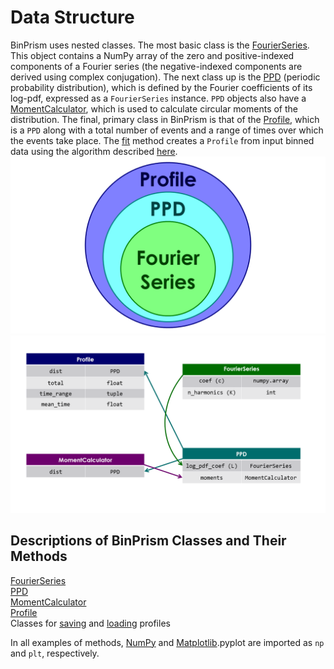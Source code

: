 # Data Structure
BinPrism uses nested classes. The most basic class is the [FourierSeries](FourierSeries/FourierSeries.md). This object contains a NumPy array of the zero and positive-indexed components of a Fourier series (the negative-indexed components are derived using complex conjugation). The next class up is the [PPD](PPD/PPD.md) (periodic probability distribution), which is defined by the Fourier coefficients of its log-pdf, expressed as a `FourierSeries` instance. `PPD` objects also have a [MomentCalculator](MomentCalculator/MomentCalculator.md), which is used to calculate circular moments of the distribution. The final, primary class in BinPrism is that of the [Profile](Profile/Profile.md), which is a `PPD` along with a total number of events and a range of times over which the events take place. The [fit](fit.md) method creates a `Profile` from input binned data using the algorithm described [here](methodology.md).
![alt-text](BinPrismStructure/Slide2.PNG "Nested Class Structure")
![alt-text](BinPrismStructure/Slide1.PNG "BinPrism Data Schema")
## Descriptions of BinPrism Classes and Their Methods
[FourierSeries](FourierSeries/FourierSeries.md) <br />
[PPD](PPD/PPD.md) <br />
[MomentCalculator](MomentCalculator/MomentCalculator.md) <br />
[Profile](Profile/Profile.md) <br />
Classes for [saving](io/save.md) and [loading](io/load.md) profiles <br />

In all examples of methods, [NumPy](http://www.numpy.org/) and [Matplotlib](https://matplotlib.org/).pyplot are imported as `np` and `plt`, respectively.
